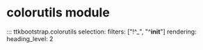 # colorutils module

::: ttkbootstrap.colorutils
    selection:
        filters: ["!^_", "^__init__"]
    rendering:
        heading_level: 2

